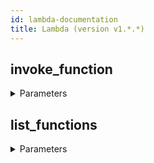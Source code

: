 ```yaml
---
id: lambda-documentation
title: Lambda (version v1.*.*)
---
```


## invoke_function



<details><summary>Parameters</summary>

#### functionName (required)

The Lambda function name

**Type:** string

#### $body

Payload containing params used by lambda function

**Type:** object

#### Qualifier

Using this optional parameter to specify a function version or an alias name

**Type:** string

#### X-Amz-Invocation-Type

Whether to invoke synchronously, asynchronously, or as a dry run

**Type:** string

**Potential values:** Event, RequestResponse, DryRun

</details>

## list_functions



<details><summary>Parameters</summary>

#### functionVersion

Optional string. If not specified, only the unqualified functions ARNs (Amazon Resource Names) will be returned.

**Type:** string

#### marker

Optional string. An opaque pagination token returned from a previous ListFunctions operation. If present, indicates where to continue the listing.

**Type:** string

#### masterRegion

Optional string. If not specified, will return only regular function versions (i.e., non-replicated versions).

**Type:** string

#### maxItems

Optional integer. Specifies the maximum number of AWS Lambda functions to return in response. This parameter value must be greater than 0.

**Type:** string

</details>

